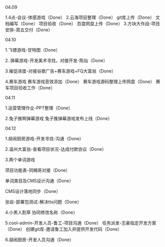 04.09

1.4点-会议-体感游戏（Done）
2.云海项目整理（Done）
git库上传（Done）
文档编写（Done）
项目验收（Done）
百度网盘上传（Done）
3.方块大作战-项目安排-周五交付（Done）



04.10

1.飞镖游戏-甘特图（Done）

2..弹幕游戏-开发美术寻找，对接开发-陈灿（Done）

3.催促进度-对接谷歌广告+赛车游戏+FQ大富翁（Done）

4.赛车游戏
赛车游戏音效添加（Done）
赛车游戏源码整理上传网盘（Done）
赛车项目验收工作（Done）



04.11

1.运营管理作业-PPT整理（Done）

2.兔子推啊弹幕游戏
兔子推弹幕游戏发布上线（Done）



04.12

1.胡闹厨房游戏-开发寻找-沟通（Done）

2.温州大富翁-查看项目状况-达成付款协议（Done）

3.两个单词游戏

项目功能表-同楠哥对接（Done）

单词类目及CMS设计沟通（Done）

CMS设计落地同步（Done）

张岩-部署包测试-解决tts问题（Done）

4.小黑人割草
协同修改名称（Done）

5.cool-admin-开发人员-鲁工-项目沟通（Done）
任务派发-志豪指定开发方案（Done）
创建git库-邀请鲁工加入并提供开发代码（Done）

6.胡闹厨房-开发人员沟通（Done）

